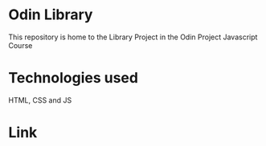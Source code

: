 # Odin Library

This repository is home to the Library Project in the Odin Project Javascript Course

# Technologies used 

HTML, CSS and JS

# Link